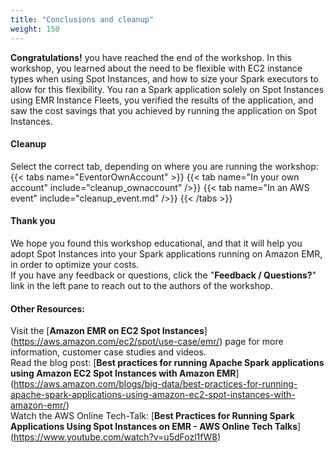 ```yaml
---
title: "Conclusions and cleanup"
weight: 150
---
```


**Congratulations!** you have reached the end of the workshop. In this workshop, you learned about the need to be flexible with EC2 instance types when using Spot Instances, and how to size your Spark executors to allow for this flexibility. You ran a Spark application solely on Spot Instances using EMR Instance Fleets, you verified the results of the application, and saw the cost savings that you achieved by running the application on Spot Instances.


#### Cleanup

Select the correct tab, depending on where you are running the workshop:
{{< tabs name="EventorOwnAccount" >}}
    {{< tab name="In your own account" include="cleanup_ownaccount" />}}
    {{< tab name="In an AWS event" include="cleanup_event.md" />}}
{{< /tabs >}}


#### Thank you

We hope you found this workshop educational, and that it will help you adopt Spot Instances into your Spark applications running on Amazon EMR, in order to optimize your costs.\
If you have any feedback or questions, click the "**Feedback / Questions?**" link in the left pane to reach out to the authors of the workshop.

#### Other Resources:
Visit the [**Amazon EMR on EC2 Spot Instances**] (https://aws.amazon.com/ec2/spot/use-case/emr/) page for more information, customer case studies and videos. \
Read the blog post: [**Best practices for running Apache Spark applications using Amazon EC2 Spot Instances with Amazon EMR**] (https://aws.amazon.com/blogs/big-data/best-practices-for-running-apache-spark-applications-using-amazon-ec2-spot-instances-with-amazon-emr/) \
Watch the AWS Online Tech-Talk: [**Best Practices for Running Spark Applications Using Spot Instances on EMR - AWS Online Tech Talks**] (https://www.youtube.com/watch?v=u5dFozl1fW8)